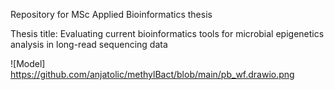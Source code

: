 Repository for MSc Applied Bioinformatics thesis

Thesis title: Evaluating current bioinformatics tools ​for microbial epigenetics analysis​ in long-read sequencing data

![Model] https://github.com/anjatolic/methylBact/blob/main/pb_wf.drawio.png
